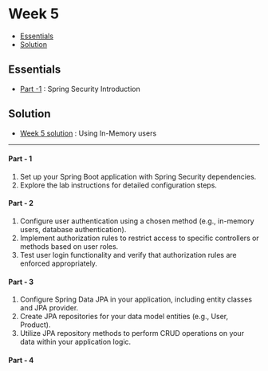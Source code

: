 # Week 5
- [Essentials](#essentials)
- [Solution](#solution)


## Essentials
- [Part -1](#part---1) :  Spring Security Introduction


## Solution
* [Week 5 solution](./SecureShop/README.md) : Using In-Memory users
---


#### Part - 1
1. Set up your Spring Boot application with Spring Security dependencies.
2. Explore the lab instructions for detailed configuration steps.

#### Part - 2
1. Configure user authentication using a chosen method (e.g., in-memory users,
database authentication).
2. Implement authorization rules to restrict access to specific controllers or
methods based on user roles.
3. Test user login functionality and verify that authorization rules are enforced appropriately.

#### Part - 3
1. Configure Spring Data JPA in your application, including entity classes and JPA
provider.
2. Create JPA repositories for your data model entities (e.g., User, Product).
3. Utilize JPA repository methods to perform CRUD operations on your data within
your application logic.

#### Part - 4


